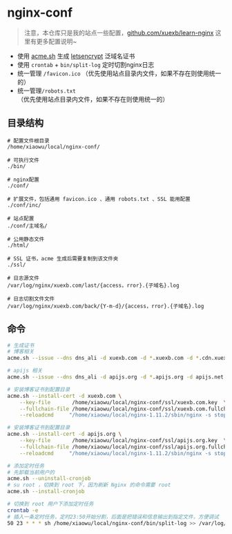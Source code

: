 # nginx-conf

> 注意，本仓库只是我的站点一些配置，[github.com/xuexb/learn-nginx](https://github.com/xuexb/learn-nginx) 这里有更多配置说明~

- 使用 [acme.sh](https://github.com/Neilpang/acme.sh) 生成 [letsencrypt](https://letsencrypt.org/) 泛域名证书
- 使用 `crontab` + `bin/split-log` 定时切割nginx日志
- 统一管理 `/favicon.ico` （优先使用站点目录内文件，如果不存在则使用统一的）
- 统一管理`/robots.txt`（优先使用站点目录内文件，如果不存在则使用统一的）

## 目录结构

```
# 配置文件根目录
/home/xiaowu/local/nginx-conf/

# 可执行文件
./bin/

# nginx配置
./conf/

# 扩展文件，包括通用 favicon.ico 、通用 robots.txt 、SSL 能用配置
./conf/inc/

# 站点配置
./conf/主域名/

# 公用静态文件
./html/

# SSL 证书，acme 生成后需要复制到该文件夹
./ssl/

# 日志源文件
/var/log/nginx/xuexb.com/last/{access，rror}.{子域名}.log

# 日志切割文件文件
/var/log/nginx/xuexb.com/back/{Y-m-d}/{access，rror}.{子域名}.log
```

## 命令

```bash
# 生成证书
# 博客相关
acme.sh --issue --dns dns_ali -d xuexb.com -d *.xuexb.com -d *.cdn.xuexb.com -d *.api.xuexb.com -d *.static.xuexb.com -d xuexb.cn -d www.xuexb.cn --log

# apijs 相关
acme.sh --issue --dns dns_ali -d apijs.org -d *.apijs.org -d apijs.net -d *.apijs.net --log

# 安装博客证书到配置目录
acme.sh --install-cert -d xuexb.com \
    --key-file       /home/xiaowu/local/nginx-conf/ssl/xuexb.com.key  \
    --fullchain-file /home/xiaowu/local/nginx-conf/ssl/xuexb.com.fullchain.cer \
    --reloadcmd     "/home/xiaowu/local/nginx-1.11.2/sbin/nginx -s stop && /home/xiaowu/local/nginx-1.11.2/sbin/nginx"

# 安装博客证书到配置目录
acme.sh --install-cert -d apijs.org \
    --key-file       /home/xiaowu/local/nginx-conf/ssl/apijs.org.key  \
    --fullchain-file /home/xiaowu/local/nginx-conf/ssl/apijs.org.fullchain.cer \
    --reloadcmd     "/home/xiaowu/local/nginx-1.11.2/sbin/nginx -s stop && /home/xiaowu/local/nginx-1.11.2/sbin/nginx"

# 添加定时任务
# 先卸载当前用户的
acme.sh --uninstall-cronjob
# su root ，切换到 root 下，因为刷新 Nginx 的命令需要 root
acme.sh --install-cronjob

# 切换到 root 用户下添加定时任务
crontab -e
# 插入一条定时任务，定时23:50开始分割，后面是把错误和信息输出到指定文件，方便调试
50 23 * * * sh /home/xiaowu/local/nginx-conf/bin/split-log >> /var/log/nginx/crontab.log 2>&1
```

